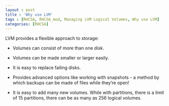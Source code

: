 ```yaml
---
layout : post
title : 'Why use LVM'
tags : [RHCSA, RHCSA_mod, Managing LVM Logical Volumes, Why use LVM]
categories: [RHCSA]
---
```



LVM provides a flexible approach to storage:

  - Volumes can consist of more than one disk.

  - Volumes can be made smaller or larger easily.

  - It is easy to replace failing disks.

  - Provides advanced options like working with snapshots - a method by
    which backups can be made of files while they’re open\!

  - It is easy to add many new volumes. While with partitions, there is
    a limit of 15 partitions, there can be as many as 256 logical
    volumes.
